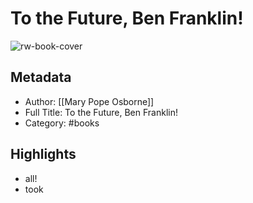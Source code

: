 # To the Future, Ben Franklin!

![rw-book-cover](https://readwise-assets.s3.amazonaws.com/static/images/default-book-icon-8.18caceaece2b.png)

## Metadata
- Author: [[Mary Pope Osborne]]
- Full Title: To the Future, Ben Franklin!
- Category: #books

## Highlights
- all!
- took
